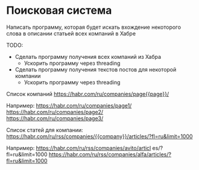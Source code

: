 # Поисковая система 

Написать программу, которая будет искать вхождение некоторого слова в описании статьей всех компаний в Хабре

TODO:
- Сделать программу получения всех компаний из Хабра
    - Ускорить программу через threading
- Сделать программу получения текстов постов для некоторой компании
    - Ускорить программу через threading

Список компаний
https://habr.com/ru/companies/page{{page}}/

Например:
https://habr.com/ru/companies/page1/
https://habr.com/ru/companies/page2/
https://habr.com/ru/companies/page3/

Список статей для компании:
https://habr.com/ru/rss/companies/{{company}}/articles/?fl=ru&limit=1000

Например:
https://habr.com/ru/rss/companies/avito/articl es/?fl=ru&limit=1000
https://habr.com/ru/rss/companies/alfa/articles/?fl=ru&limit=1000
